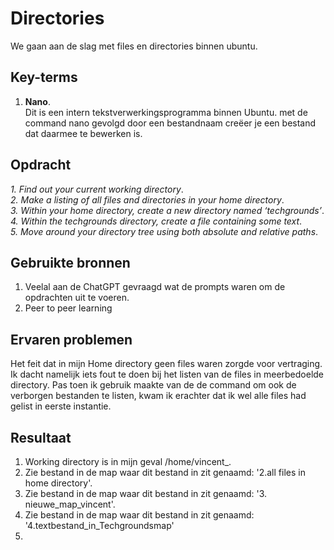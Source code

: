 # Directories
We gaan aan de slag met files en directories binnen ubuntu.



## Key-terms
1. **Nano**.  
Dit is een intern tekstverwerkingsprogramma binnen Ubuntu. met de command nano gevolgd door een bestandnaam creëer je een bestand dat daarmee te bewerken is.  


## Opdracht
*1. Find out your current working directory*.   
*2. Make a listing of all files and directories in your home directory*.    
*3. Within your home directory, create a new directory named ‘techgrounds’*.  
*4. Within the techgrounds directory, create a file containing some text*.  
*5. Move around your directory tree using both absolute and relative paths*. 

## Gebruikte bronnen
1. Veelal aan de ChatGPT gevraagd wat de prompts waren om de opdrachten uit te voeren.  
2. Peer to peer learning


## Ervaren problemen
Het feit dat in mijn Home directory geen files waren zorgde voor vertraging. Ik dacht namelijk iets fout te doen bij het listen van de files in meerbedoelde directory. Pas toen ik gebruik maakte van de de command om ook de verborgen bestanden te listen, kwam ik erachter dat ik wel alle files had gelist in eerste instantie. 

## Resultaat
1. Working directory is in mijn geval /home/vincent_.
2. Zie bestand in de map waar dit bestand in zit genaamd: '2.all files in home directory'.
3. Zie bestand in de map waar dit bestand in zit genaamd: '3. nieuwe_map_vincent'.
4. Zie bestand in de map waar dit bestand in zit genaamd: '4.textbestand_in_Techgroundsmap'
5. 

